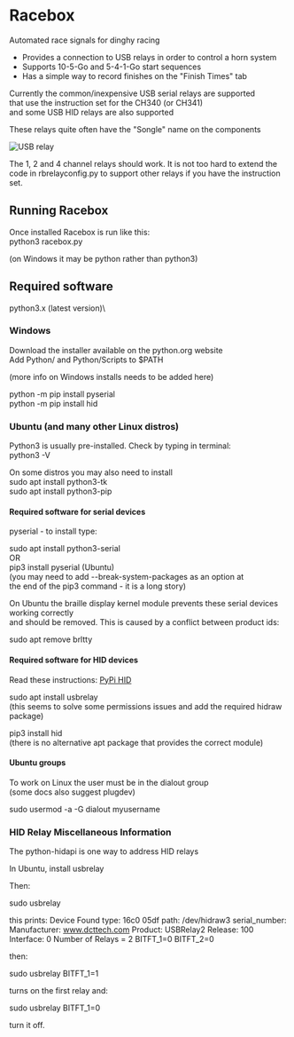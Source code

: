 # Racebox
Automated race signals for dinghy racing

* Provides a connection to USB relays in order to control a horn system
* Supports 10-5-Go and 5-4-1-Go start sequences
* Has a simple way to record finishes on the "Finish Times" tab

Currently the common/inexpensive USB serial relays are supported\
that use the instruction set for the CH340 (or CH341)\
and some USB HID relays are also supported

These relays quite often have the "Songle" name on the components

![USB relay](https://github.com/Ian-Rotor-Rig/racebox/assets/90469594/fbae9351-5044-4e16-924e-9634cf990999)

The 1, 2 and 4 channel relays should work. It is not too hard to extend the\
code in rbrelayconfig.py to support other relays if you have the instruction set.

## Running Racebox
Once installed Racebox is run like this:\
python3 racebox.py

(on Windows it may be python rather than python3)

## Required software
python3.x (latest version)\

### Windows
Download the installer available on the python.org website\
Add Python/ and Python/Scripts to $PATH

(more info on Windows installs needs to be added here)

python -m pip install pyserial\
python -m pip install hid

### Ubuntu (and many other Linux distros)
Python3 is usually pre-installed. Check by typing in terminal:\
python3 -V

On some distros you may also need to install\
sudo apt install python3-tk\
sudo apt install python3-pip

#### Required software for serial devices
pyserial - to install type:


sudo apt install python3-serial\
OR\
pip3 install pyserial (Ubuntu)\
(you may need to add --break-system-packages as an option at\
the end of the pip3 command - it is a long story)

On Ubuntu the braille display kernel module prevents these serial devices working correctly\
and should be removed. This is caused by a conflict between product ids:

sudo apt remove brltty

#### Required software for HID devices
Read these instructions: [PyPi HID](https://pypi.org/project/hid/)

sudo apt install usbrelay\
(this seems to solve some permissions issues and add the required hidraw package)

pip3 install hid\
(there is no alternative apt package that provides the correct module)

#### Ubuntu groups
To work on Linux the user must be in the dialout group\
(some docs also suggest plugdev)

sudo usermod -a -G dialout myusername

### HID Relay Miscellaneous Information

The python-hidapi is one way to address HID relays

In Ubuntu, install usbrelay

Then:

sudo usbrelay

this prints:
Device Found
  type: 16c0 05df
  path: /dev/hidraw3
  serial_number: 
  Manufacturer: www.dcttech.com
  Product:      USBRelay2
  Release:      100
  Interface:    0
  Number of Relays = 2
BITFT_1=0
BITFT_2=0

then:

sudo usbrelay BITFT_1=1

turns on the first relay and:

sudo usbrelay BITFT_1=0

turn it off.